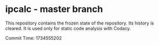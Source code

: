 # ipcalc - master branch

This repository contains the frozen state of the repository.
Its history is cleared. It is used only for static code
analysis with Codacy.

Commit Time: 1734555202